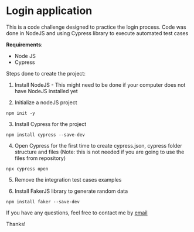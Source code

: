 # Login application

This is a code challenge designed to practice the login process. Code was done in NodeJS and using Cypress library to execute automated test cases

**Requirements**:
* Node JS
* Cypress


Steps done to create the project:

1. Install NodeJS - This might need to be done if your computer does not have NodeJS installed yet

2. Initialize a nodeJS project

`npm init -y`

3. Install Cypress for the project

`npm install cypress --save-dev`

4. Open Cypress for the first time to create cypress.json, cypress folder structure and files (Note: this is not needed if you are going to use the files from repository)

`npx cypress open`

5. Remove the integration test cases examples

6. Install FakerJS library to generate random data

`npm install faker --save-dev`

If you have any questions, feel free to contact me by [email](luis.cardena@outlook.com)

Thanks!
